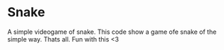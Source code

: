 # Snake
A simple videogame of snake.
This code show a game ofe snake of the simple way.
Thats all.
Fun with this <3
